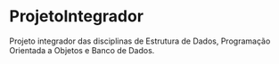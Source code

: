 # ProjetoIntegrador
Projeto integrador das disciplinas de Estrutura de Dados, Programação Orientada a Objetos e Banco de Dados.
